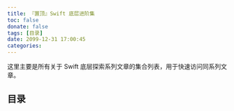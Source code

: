 ```yaml
---
title: 『置顶』Swift 底层进阶集
toc: false
donate: false
tags: [目录]
date: 2099-12-31 17:00:45
categories:
---
```


这里主要是所有关于 Swift 底层探索系列文章的集合列表，用于快速访问同系列文章。

<!-- more -->

## 目录
